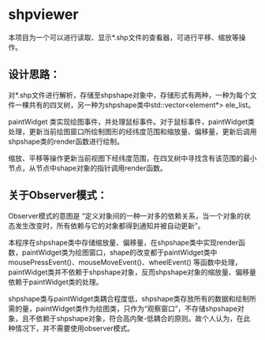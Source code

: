 # shpviewer
本项目为一个可以进行读取、显示*.shp文件的查看器，可进行平移、缩放等操作。

## 设计思路：  
  对*.shp文件进行解析，存储至shpshape对象中，存储形式有两种，一种为每个文件一棵共有的四叉树，另一种为shpshape类中std::vector<element*> ele_list。  
  
  paintWidget 类实现绘图事件，并处理鼠标事件。对于鼠标事件，paintWidget类处理，更新当前绘图窗口所绘制图形的经纬度范围和缩放量、偏移量，更新后调用shpshape类的render函数进行绘制。   
  
  缩放、平移等操作更新当前视图下经纬度范围，在四叉树中寻找含有该范围的最小节点，从节点中shape对象的指针调用render函数。

## 关于Observer模式：
  Observer模式的意图是 “定义对象间的一种一对多的依赖关系，当一个对象的状态发生改变时，所有依赖与它的对象都得到通知并被自动更新”。
  
  本程序在shpshape类中存储缩放量、偏移量，在shpshape类中实现render函数，paintWidget类为绘图窗口，shape的改变都于paintWidget类中mousePressEvent()、mouseMoveEvent()、wheelEvent() 等函数中处理，paintWidget类并不依赖于shpshape对象，反而shpshape对象的缩放量、偏移量依赖于paintWidget类的处理。
  
  shpshape类与paintWidget类耦合程度低，shpshape类存放所有的数据和绘制所需的量，paintWidget类作为绘图类，只作为“观察窗口”，不存储shpshape对象，且不依赖于shpshape对象，符合高内聚-低耦合的原则。故个人认为，在此种情况下，并不需要使用observer模式。
